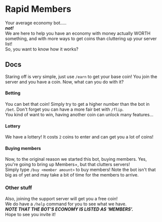 # Rapid Members
Your average economy bot.....<br>***not!***
<br>
We are here to help you have an economy with money actually WORTH something, and with more ways to get coins than cluttering up your server list!<br>
So, you want to know how it works?<br>
## Docs
Staring off is very simple, just use `/earn` to get your base coin! You join the server and you have a coin. Now, what can you do with it?<br>
#### Betting
You can bet that coin! Simply try to get a higher number than the bot in `/bet`. Don't forget you can have a more fair bet with `/flip`.<br>
You kind of want to win, having another coin can unlock many features...
#### Lottery
We have a lottery! It costs `2` coins to enter and can get you a lot of coins!
#### Buying members
Now, to the original reason we started this bot, buying members. Yes, you're going to bring up Members+, but that clutters servers!<br>
Simply type `/buy <member amount>` to buy members! Note the bot isn't that big as of yet and may take a bit of time for the members to arrive.<br>
### Other stuff
Also, joining the support server will get you a free coin!<br>
We do have a `/help` command for you to see what we have.<br>***NOTE THAT THE BOT'S ECONOMY IS LISTED AS 'MEMBERS'.***<br>
Hope to see you invite it!